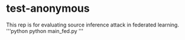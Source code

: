 # test-anonymous
This rep is for evaluating source inference attack in federated learning.
'''python
python main_fed.py
'''
